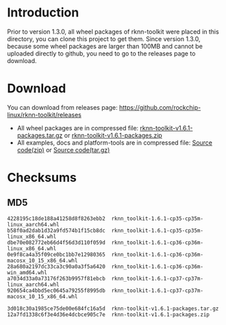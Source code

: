 # Introduction
Prior to version 1.3.0, all wheel packages of rknn-toolkit were placed in this directory, you can clone this project to get them.
Since version 1.3.0, because some wheel packages are larger than 100MB and cannot be uploaded directly to github, you need to go to the releases page to download.
# Download
You can download from releases page: https://github.com/rockchip-linux/rknn-toolkit/releases
- All wheel packages are in compressed file: [rknn-toolkit-v1.6.1-packages.tar.gz](https://github.com/rockchip-linux/rknn-toolkit/releases/download/v1.6.1/rknn-toolkit-v1.6.1-packages.tar.gz "rknn-toolkit-v1.6.1-packages.tar.gz") or [rknn-toolkit-v1.6.1-packages.zip](https://github.com/rockchip-linux/rknn-toolkit/releases/download/v1.6.1/rknn-toolkit-v1.6.1-packages.zip "rknn-toolkit-v1.6.1-packages.zip ")
- All examples, docs and platform-tools are in compressed file: [Source code(zip)](https://github.com/rockchip-linux/rknn-toolkit/archive/v1.6.1.zip "Source code(zip)") or [Source code(tar.gz)](https://github.com/rockchip-linux/rknn-toolkit/archive/v1.6.1.tar.gz "Source code(tar.gz)")

# Checksums
## MD5
```
4228195c18de188a41258d8f8263ebb2  rknn_toolkit-1.6.1-cp35-cp35m-linux_aarch64.whl
b58f0ad2dab1d32a9fd574b1f15cb8dc  rknn_toolkit-1.6.1-cp35-cp35m-linux_x86_64.whl
dbe70e082772eb66d4f56d3d110f059d  rknn_toolkit-1.6.1-cp36-cp36m-linux_x86_64.whl
0e9f8ca4a35f09ce0bc1bb7e12980365  rknn_toolkit-1.6.1-cp36-cp36m-macosx_10_15_x86_64.whl
28a680a2197dc33ca3c90a0a3f5a6420  rknn_toolkit-1.6.1-cp36-cp36m-win_amd64.whl
a7034d33a0a73176f263b9957f81ebcb  rknn_toolkit-1.6.1-cp37-cp37m-linux_aarch64.whl
920654ca4bbd5ec0645a79255f8995db  rknn_toolkit-1.6.1-cp37-cp37m-macosx_10_15_x86_64.whl

3d018c30a1985ce75de00e684fc16a5d  rknn-toolkit-v1.6.1-packages.tar.gz
12a7fd1338c6f3e4d36e4dcbce905c7e  rknn-toolkit-v1.6.1-packages.zip
```


